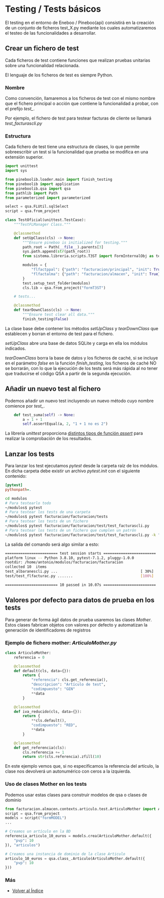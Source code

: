 # Testing / Tests básicos

El testing en el entorno de Eneboo / Pineboo(api) consistirá en la creación de un conjunto de ficheros test_X.py mediante los cuales automatizaremos el testeo de las funcionalidades a desarrollar.

## Crear un fichero de test
Cada ficheros de test contiene funciones que realizan pruebas unitarias sobre una funcionalidad relacionada.

El lenguaje de los ficheros de test es siempre Python.

### Nombre
Como convención, llamaremos a los ficheros de test con el mismo nombre que el fichero principal o acción que contiene la funcionalidad a probar, con el prefijo *test_*.

Por ejemplo, el fichero de test para testear facturas de cliente se llamará *test_facturascli.py*

### Estructura
Cada fichero de test tiene una estructura de clases, lo que permite sobreescribir un test si la funcionalidad que prueba se modifica en una extensión superior.

```py
import unittest
import sys

from pineboolib.loader.main import finish_testing
from pineboolib import application
from pineboolib.qsa import qsa
from pathlib import Path
from parameterized import parameterized

select = qsa.FLUtil.sqlSelect
script = qsa.from_project

class TestOficial(unittest.TestCase):
    """TestFLManager Class."""

    @classmethod
    def setUpClass(cls) -> None:
        """Ensure pineboo is initialized for testing."""
        path_root = Path(__file__).parents[3]
        sys.path.append(str(path_root))
        from sistema.libreria.scripts.T3ST import FormInternalObj as test

        modulos = {
            "flfactppal": {"path": "facturacion/principal", "init": True},
            "flfactalma": {"path": "facturacion/almacen", "init": True},
        }
        test.setup_test_folder(modulos)
        cls.lib = qsa.from_project("formT3ST")

    # tests...

    @classmethod
    def tearDownClass(cls) -> None:
        """Ensure test clear all data."""
        finish_testing(False)
```
La clase base debe contener los métodos *setUpClass* y *tearDownClass* que establecen y borran el entorno de test para el fichero.

*setUpClass* abre una base de datos SQLite y carga en ella los módulos indicados.

*tearDownClass* borra la base de datos y los ficheros de caché, si se incluye en el parámetro *false* en la función *finish_testing*, los ficheros de caché NO se borrarán, con lo que la ejecución de los tests será más rápida al no tener que traducirse el código QSA a partir de la segunda ejecución.

## Añadir un nuevo test al fichero
Podemos añadir un nuevo test incluyendo un nuevo método cuyo nombre comience por *test_*.

```py
    def test_suma(self) -> None:
        a = 1 + 1
        self.assertEqual(a, 2, "1 + 1 no es 2")
```
La librería *unittest* proporciona [distintos tipos de función *assert*](https://www.pythontutorial.net/python-unit-testing/python-unittest-assert/) para realizar la comprobación de los resultados.


## Lanzar los tests
Para lanzar los test ejecutamos *pytest* desde la carpeta raíz de los módulos. En dicha carpeta debe existir un archivo _pytest.init_ con el siguiente contenido:
```ini
[pytest]
pythonpath=.
```
```sh
cd modulos
# Para testearlo todo
~/modulos$ pytest
# Para testear los tests de una carpeta
~/modulos$ pytest facturacion/facturacion/tests
# Para testear los tests de un fichero
~/modulos$ pytest facturacion/facturacion/test/test_facturascli.py
# Para testear los tests de un fichero que cumplen un patrón
~/modulos$ pytest facturacion/facturacion/test/test_facturascli.py -k "test_lo_que_sea"
```
La salida del comando será algo similar a esto:
```sh
======================== test session starts ========================
platform linux -- Python 3.8.10, pytest-7.1.2, pluggy-1.0.0
rootdir: /home/antonio/modulos/facturacion/facturacion
collected 10  items
test_albaranescli.py ...                                      [ 30%]
test/test_flfacturac.py .......                               [100%]

======================== 10 passed in 10.07s ========================
```

## Valores por defecto para datos de prueba en los tests
Para generar de forma ágil datos de prueba usaremos las clases _Mother_. Estos clases fabrican objetos con valores por defecto y automatizan la generación de identificadores de registros
### Ejemplo de fichero mother: _ArticuloMother.py_
```py
class ArticuloMother:
    referencia = 0

    @classmethod
    def default(cls, data={}):
        return {
            "referencia": cls.get_referencia(),
            "descripcion": "Artículo de test",
            "codimpuesto": "GEN"
            **data
        }

    @classmethod
    def iva_reducido(cls, data={}):
        return {
            **cls.default(),
            "codimpuesto": "RED",
            **data
        }

    @classmethod
    def get_referencia(cls):
        cls.referencia += 1
        return str(cls.referencia).zfill(10)
```
En este ejemplo vemos que, si no especificamos la referencia del artículo, la clase nos devolverá un autonumérico con ceros a la izquierda.

### Uso de clases Mother en los tests
Podemos usar estas clases para construir modelos de qsa o clases de dominio
```py
from facturacion.almacen.contexts.articulo.test.ArticuloMother import ArticuloMother
script = qsa.from_project
models = script("formMODEL")
...

# Creamos un artículo en la BD
referencia_articulo_10_euros = models.crea(ArticuloMother.default({
    "pvp": 10
}), "articulos")

# Creamos una instancia de dominio de la clase Articulo
articulo_10_euros = qsa.class_.Articulo(ArticuloMother.default({
    "pvp": 10
}))
```

### Más
  * [Volver al Índice](./index.md)

